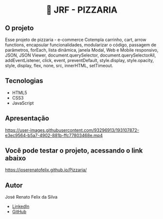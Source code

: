 # <h1 align="center">🍕 JRF - PIZZARIA</h1>

## <b>O projeto</b> </br>
Esse projeto de pizzaria - e-commerce
Cotempla carrinho, cart, arrow functions, encapsular funcionalidades, modularizar o código, passagem de parâmetros, forEach, lista dinâmica, janela Modal, Web e Mobile responsivo, JSON, JSON Viewer, document.querySelector, document.querySelectorAll, addEventListener, click, event, preventDefault, style.display, style.opacity, style, display, flex, none, src, innerHTML, setTimeout.

## Tecnologias

- HTML5</br>
- CSS3</br>
- JavaScript

## Apresentação

https://user-images.githubusercontent.com/93296913/193107872-e3ec9564-b5a7-4902-881b-ffc77803468e.mp4


## Você pode testar o projeto, acessando o link abaixo

https://joserenatofelix.github.io/Pizzaria/

## Autor
 José Renato Felix da Silva

- [LinkedIn](https://www.linkedin.com/in/joserenatofelix/)
- [GitHub](https://github.com/joserenatofelix)
